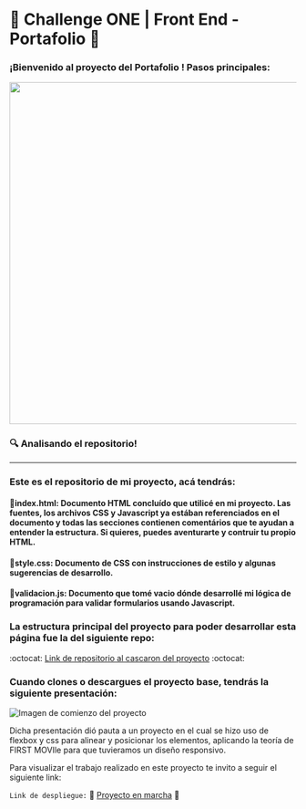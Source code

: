 # :rocket: Challenge ONE | Front End -  Portafolio :rocket:

### ¡Bienvenido al proyecto del Portafolio ! Pasos principales:

<img width="600" heigth="600" src="https://user-images.githubusercontent.com/101413385/169097543-d5ada41e-7db8-481d-9d89-cef4efdf7e05.png">

### :mag: Analisando el repositorio!
---
### Este es el repositorio de mi proyecto, acá tendrás:
#### 🔹index.html: Documento HTML concluído que utilicé en mi proyecto. Las fuentes, los archivos CSS y Javascript ya estában referenciados en el documento y todas las secciones contienen comentários que te ayudan a entender la estructura. Si quieres, puedes aventurarte y contruir tu propio HTML.
#### 🔹style.css: Documento de CSS con instrucciones de estilo y algunas sugerencias de desarrollo.
#### 🔹validacion.js: Documento que tomé vacio dónde desarrollé mi lógica de programación para validar formularios usando Javascript.
### La estructura principal del proyecto para poder desarrollar esta página fue la del siguiente repo:
:octocat: [Link de repositorio al cascaron del proyecto](https://github.com/alura-challenges/challenge-one-portafolio-latam) :octocat:

### Cuando clones o descargues el proyecto base, tendrás la siguiente presentación:

![Imagen de comienzo del proyecto](https://user-images.githubusercontent.com/101413385/169064699-f268715c-822c-4335-b066-97a1bc1ea8e1.png)

Dicha presentación dió pauta a un proyecto en el cual se hizo uso de flexbox y css para alinear y posicionar los elementos, aplicando la teoría de FIRST MOVIle para que tuvieramos un diseño responsivo.

Para visualizar el trabajo realizado en este proyecto te invito a seguir el siguiente link:

`Link de despliegue:`
:open_file_folder: [Proyecto en marcha](https://luisfervr.github.io/challenge-one-portafolio-latam/) :open_file_folder:
